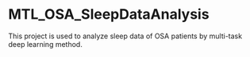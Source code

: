 # MTL_OSA_SleepDataAnalysis
This project is used to analyze sleep data of OSA patients by multi-task deep learning method.
